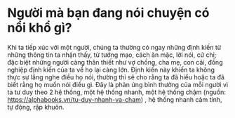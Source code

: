 # Người mà bạn đang nói chuyện có nổi khổ gì?

Khi ta tiếp xúc với một người, chúng ta thường có ngay những định kiến từ những thông tin ta nhận thấy, từ tướng mạo, cách ăn mặc, lời nói, cử chỉ; đặc biệt những người càng thân thiết như vợ chồng, cha mẹ, con cái, đồng nghiệp định kiến của ta về họ lại càng lớn. Định kiến này khiến ta không thực sự lắng nghe điều họ nói, thường thì sẽ cho rằng ta đã hiểu hoặc ta đã biết rằng họ muốn nói điều gì. Đây là phản ứng bình thường của mỗi người vì ta tư duy theo 2 hệ thống, một hệ̣ thống nhanh, một hệ thống chậm (nguồn: https://alphabooks.vn/tu-duy-nhanh-va-cham) , hệ thống nhanh cảm tính, tự động, rập khuôn. 
